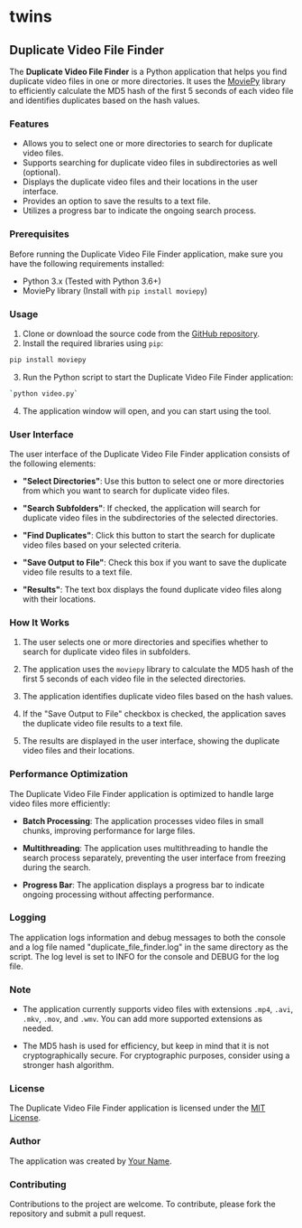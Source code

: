 # twins

## Duplicate Video File Finder

The **Duplicate Video File Finder** is a Python application that helps you find duplicate video files in one or more directories. It uses the [MoviePy](https://zulko.github.io/moviepy/) library to efficiently calculate the MD5 hash of the first 5 seconds of each video file and identifies duplicates based on the hash values.

### Features

- Allows you to select one or more directories to search for duplicate video files.
- Supports searching for duplicate video files in subdirectories as well (optional).
- Displays the duplicate video files and their locations in the user interface.
- Provides an option to save the results to a text file.
- Utilizes a progress bar to indicate the ongoing search process.

### Prerequisites

Before running the Duplicate Video File Finder application, make sure you have the following requirements installed:

- Python 3.x (Tested with Python 3.6+)
- MoviePy library (Install with `pip install moviepy`)

### Usage

1. Clone or download the source code from the [GitHub repository](https://github.com/your-username/duplicate_video_finder).
2. Install the required libraries using `pip`:

```bash
pip install moviepy
```
3.  Run the Python script to start the Duplicate Video File Finder application:
```bash
`python video.py`
```

4.  The application window will open, and you can start using the tool.

### User Interface

The user interface of the Duplicate Video File Finder application consists of the following elements:

* **"Select Directories"**: Use this button to select one or more directories from which you want to search for duplicate video files.
    
* **"Search Subfolders"**: If checked, the application will search for duplicate video files in the subdirectories of the selected directories.
    
* **"Find Duplicates"**: Click this button to start the search for duplicate video files based on your selected criteria.
    
* **"Save Output to File"**: Check this box if you want to save the duplicate video file results to a text file.
    
* **"Results"**: The text box displays the found duplicate video files along with their locations.
    

### How It Works

1.  The user selects one or more directories and specifies whether to search for duplicate video files in subfolders.
    
2.  The application uses the `moviepy` library to calculate the MD5 hash of the first 5 seconds of each video file in the selected directories.
    
3.  The application identifies duplicate video files based on the hash values.
    
4.  If the "Save Output to File" checkbox is checked, the application saves the duplicate video file results to a text file.
    
5.  The results are displayed in the user interface, showing the duplicate video files and their locations.
    

### Performance Optimization

The Duplicate Video File Finder application is optimized to handle large video files more efficiently:

* **Batch Processing**: The application processes video files in small chunks, improving performance for large files.
    
* **Multithreading**: The application uses multithreading to handle the search process separately, preventing the user interface from freezing during the search.
    
* **Progress Bar**: The application displays a progress bar to indicate ongoing processing without affecting performance.
    

### Logging

The application logs information and debug messages to both the console and a log file named "duplicate\_file\_finder.log" in the same directory as the script. The log level is set to INFO for the console and DEBUG for the log file.

### Note

* The application currently supports video files with extensions `.mp4`, `.avi`, `.mkv`, `.mov`, and `.wmv`. You can add more supported extensions as needed.
    
* The MD5 hash is used for efficiency, but keep in mind that it is not cryptographically secure. For cryptographic purposes, consider using a stronger hash algorithm.
    

### License

The Duplicate Video File Finder application is licensed under the <ins>MIT License</ins>.

### Author

The application was created by <ins>Your Name</ins>.

### Contributing

Contributions to the project are welcome. To contribute, please fork the repository and submit a pull request.